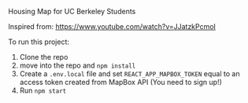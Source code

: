 Housing Map for UC Berkeley Students

Inspired from: https://www.youtube.com/watch?v=JJatzkPcmoI


To run this project:

1) Clone the repo
2) move into the repo and `npm install`
3) Create a `.env.local` file and set `REACT_APP_MAPBOX_TOKEN` equal to an access token created from MapBox API (You need to sign up!)
4) Run `npm start`
